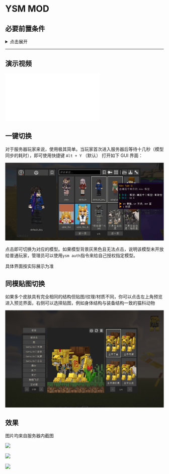 # YSM MOD

## 必要前置条件

<details>

<summary>点击展开</summary>

<span style="color: red;">你必须安装[YSM模组](https://modrinth.com/mod/yes-steve-model/version/xPJXJg4B)</span>

如果你直接使用了我们的整合包，则忽略这段提示，我们已经预置了所需MOD

**确保阅读了前置文档**：[最基础教程](/article/基础)

</details>

---

## 演示视频

<iframe src="//player.bilibili.com/player.html?isOutside=true&aid=113538668763851&bvid=BV1nNBhYWEgn&cid=26998998060&p=1" scrolling="no" border="0" frameborder="no" framespacing="0" allowfullscreen="true"></iframe>

## 一键切换

对于服务器玩家来说，使用极其简单。当玩家首次进入服务器后等待十几秒（模型同步的耗时），即可使用快捷键 `Alt + Y` （默认） 打开如下 GUI 界面：

![](/others/YSM/1.png)

点击即可切换为对应的模型。如果模型背景灰黑色且无法点击，说明该模型未开放给普通玩家，管理员可以使用`ysm auth`指令来给自己授权指定模型。

具体界面按实际展示为准

## 同模贴图切换

如果多个皮肤具有完全相同的结构但贴图/纹理/材质不同，你可以点击左上角预览进入预览界面，右侧可以选择贴图，例如身体结构与装备结构一致的猫科动物

![](/others/YSM/贴图.png)

## 效果

图片均来自服务器内截图

![](/others/YSM/2.png)

![](/others/YSM/3.png)

![](/others/YSM/4.png)
